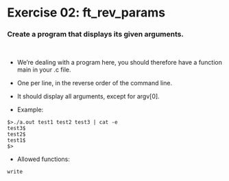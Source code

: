 # Exercise 02: ft_rev_params

### Create a program that displays its given arguments.
<br>

- We’re dealing with a program here, you should therefore have a function main in your .c file.

- One per line, in the reverse order of the command line.

- It should display all arguments, except for argv[0].

- Example:
```
$>./a.out test1 test2 test3 | cat -e
test3$
test2$
test1$
$>
```

- Allowed functions:
```
write
```